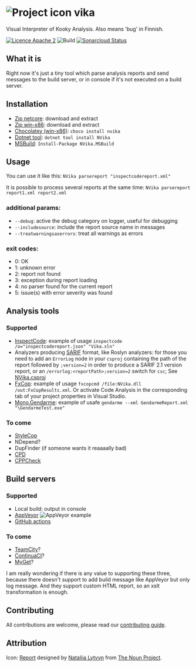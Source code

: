 # ![Project icon](resources/icon.png) vika

Visual Interpreter of Kooky Analysis.
Also means 'bug' in Finnish.

[![Licence Apache 2](https://img.shields.io/badge/licence-Apache%202-blue.svg)](https://github.com/laedit/vika/blob/master/LICENSE) 
![Build](https://github.com/laedit/vika/workflows/Build/badge.svg)
[![Sonarcloud Status](https://sonarcloud.io/api/project_badges/measure?project=laedit_vika&metric=alert_status)](https://sonarcloud.io/project/overview?id=laedit_vika) 

## What it is
Right now it's just a tiny tool which parse analysis reports and send messages to the build server, or in console if it's not executed on a build server.

## Installation

- [Zip netcore](https://github.com/laedit/SemanticReleaseNotesParser/releases): download and extract
- [Zip win-x86](https://github.com/laedit/SemanticReleaseNotesParser/releases): download and extract
- [Chocolatey (win-x86)](https://chocolatey.org/packages/nvika/): `choco install nvika`
- [Dotnet tool](https://www.nuget.org/packages/NVika/):  `dotnet tool install NVika`
- [MSBuild](https://www.nuget.org/packages/NVika.MSBuild/):  `Install-Package NVika.MSBuild`

## Usage

You can use it like this: `NVika parsereport "inspectcodereport.xml"`

It is possible to process several reports at the same time: `NVika parsereport report1.xml report2.xml`

### additional params:
 - `--debug`: active the debug category on logger, useful for debugging
 - `--includesource`: include the report source name in messages
 - `--treatwarningsaserrors`: treat all warnings as errors

### exit codes:
 - 0: OK
 - 1: unknown error
 - 2: report not found
 - 3: exception during report loading
 - 4: no parser found for the current report
 - 5: issue(s) with error severity was found

## Analysis tools
### Supported
 - [InspectCode](https://chocolatey.org/packages/resharper-clt): example of usage `inspectcode /o="inspectcodereport.json" "Vika.sln"`
 - Analyzers producing [SARIF](http://sarifweb.azurewebsites.net) format, like Roslyn analyzers: for those you need to add an `ErrorLog` node in your `csproj` containing the path of the report followed by `;version=2` in order to produce a SARIF 2.1 version report, or an `/errorlog:<reportPath>;version=2` switch for `csc`; See [NVika.csproj](https://github.com/laedit/vika/blob/master/src/NVika/NVika.csproj)
 - [FxCop](https://msdn.microsoft.com/en-us/library/bb429476(v=vs.80).aspx): example of usage `fxcopcmd /file:NVika.dll /out:FxCopResults.xml`. Or activate Code Analysis in the corresponding tab of your project properties in Visual Studio.
 - [Mono.Gendarme](http://www.mono-project.com/docs/tools+libraries/tools/gendarme/): example of usafe `gendarme --xml GendarmeReport.xml "\GendarmeTest.exe"`

### To come
 - [StyleCop](https://github.com/laedit/vika/issues/7)
 - NDepend?
 - DupFinder (if someone wants it reaaaally bad)
 - [CPD](https://github.com/laedit/vika/issues/27)
 - [CPPCheck](https://github.com/laedit/vika/issues/26)
 
## Build servers
### Supported
  - Local build: output in console
  - [AppVeyor](https://appveyor.com)
![AppVeyor example](resources/AppVeyor.png)
  - [GitHub actions](https://github.com)

### To come
 - [TeamCity](https://github.com/laedit/vika/issues/4)?
 - [ContinuaCI](https://github.com/laedit/vika/issues/3)?
 - [MyGet](https://github.com/laedit/vika/issues/5)?

I am really wondering if there is any value to supporting these three, because there doesn't support to add build message like AppVeyor but only log message.
And they support custom HTML report, so an xslt transformation is enough.

## Contributing
All contributions are welcome, please read our [contributing guide](CONTRIBUTING.md).

## Attribution
Icon: [Report](https://thenounproject.com/term/report/84881/) designed by [Nataliia Lytvyn](https://thenounproject.com/natashenkalitvin/) from [The Noun Project](https://thenounproject.com/).
